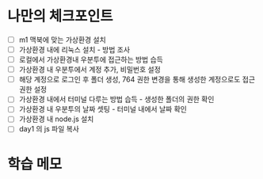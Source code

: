 # 나만의 체크포인트
- [ ]  m1 맥북에 맞는 가상환경 설치
- [ ]  가상환경 내에 리눅스 설치 - 방법 조사
- [ ]  로컬에서 가상환경내 우분투에 접근하는 방법 습득
- [ ]  가상환경 내 우분투에서 계정 추가, 비밀번호 설정
- [ ]  해당 계정으로 로그인 후 폴더 생성, 764 권한 변경을 통해 생성한 계정으로도 접근 권한 설정
- [ ]  가상환경 내에서 터미널 다루는 방법 습득 - 생성한 폴더의 권한 확인
- [ ]  가상환경 내 우분투의 날짜 셋팅 - 터미널 내에서 날짜 확인
- [ ]  가상환경 내 node.js 설치
- [ ]  day1 의 js 파일 복사

# 학습 메모